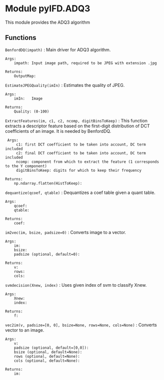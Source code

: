 Module pyIFD.ADQ3
=================
This module provides the ADQ3 algorithm

Functions
---------

    
`BenfordDQ(impath)`
:   Main driver for ADQ3 algorithm.
    
    Args:
        impath: Input image path, required to be JPEG with extension .jpg
    
    Returns:
        OutputMap:

    
`EstimateJPEGQuality(imIn)`
:   Estimates the quality of JPEG.
    
    Args:
        imIn:   Image
    
    Returns:        
        Quality: (0-100)

    
`ExtractFeatures(im, c1, c2, ncomp, digitBinsToKeep)`
:   This function extracts a descriptor feature based on the first-digit distribution of DCT coefficients of an image. It is needed by BenfordDQ. 
    
     Args:
         c1: first DCT coefficient to be taken into account, DC term included
         c2: final DCT coefficient to be taken into account, DC term included
         ncomp: component from which to extract the feature (1 corresponds to the Y component)
         digitBinsToKeep: digits for which to keep their frequency
    
    Returns:
        np.ndarray.flatten(HistToKeep):

    
`dequantize(qcoef, qtable)`
:   Dequantizes a coef table given a quant table.
    
    Args:
        qcoef:
        qtable:
    
    Returns:
        coef:

    
`im2vec(im, bsize, padsize=0)`
:   Converts image to a vector.
    
    Args:
        im:
        bsize:
        padsize (optional, default=0):
    
    Returns:
        v:
        rows:
        cols:

    
`svmdecision(Xnew, index)`
:   Uses given index of svm to classify Xnew.
    
    Args:
        Xnew:
        index:
    
    Returns:
        f:

    
`vec2im(v, padsize=[0, 0], bsize=None, rows=None, cols=None)`
:   Converts vector to an image.
    
    Args:
        v:
        padsize (optional, default=[0,0]):
        bsize (optional, default=None):
        rows (optional, default=None):
        cols (optional, default=None):
    
    Returns:
        im: